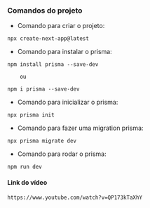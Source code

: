 ### Comandos do projeto

* Comando para criar o projeto:

````
npx create-next-app@latest
````

* Comando para instalar o prisma:

````
npm install prisma --save-dev

    ou

npm i prisma --save-dev
````

* Comando para inicializar o prisma:

````
npx prisma init
````

* Comando para fazer uma migration prisma:

````
npx prisma migrate dev
````

* Comando para rodar o prisma:

````
npm run dev
````

#### Link do vídeo
````
https://www.youtube.com/watch?v=QP173kTaXhY
````